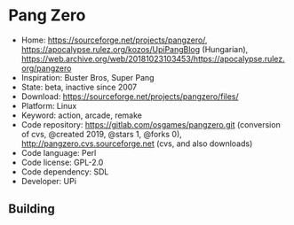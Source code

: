 # Pang Zero

- Home: https://sourceforge.net/projects/pangzero/, https://apocalypse.rulez.org/kozos/UpiPangBlog (Hungarian), https://web.archive.org/web/20181023103453/https://apocalypse.rulez.org/pangzero
- Inspiration: Buster Bros, Super Pang
- State: beta, inactive since 2007
- Download: https://sourceforge.net/projects/pangzero/files/
- Platform: Linux
- Keyword: action, arcade, remake
- Code repository: https://gitlab.com/osgames/pangzero.git (conversion of cvs, @created 2019, @stars 1, @forks 0), http://pangzero.cvs.sourceforge.net (cvs, and also downloads)
- Code language: Perl
- Code license: GPL-2.0
- Code dependency: SDL
- Developer: UPi

## Building

